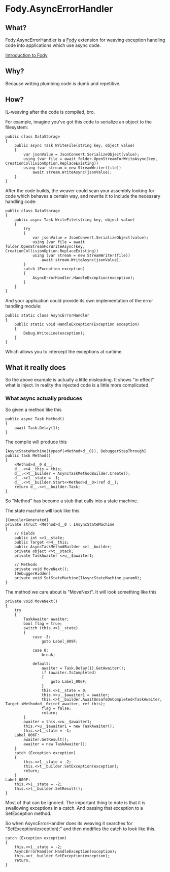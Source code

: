 Fody.AsyncErrorHandler
==================

## What?

Fody.AsyncErrorHandler is a [Fody](https://github.com/Fody/Fody) extension for weaving exception handling code into applications which use async code.

[Introduction to Fody](https://github.com/Fody/Fody/wiki/SampleUsage)

## Why?

Because writing plumbing code is dumb and repetitive.

## How?

IL-weaving after the code is compiled, bro.

For example, imagine you've got this code to serialize an object to the filesystem:

    public class DataStorage
    {
        public async Task WriteFile(string key, object value)
        {
            var jsonValue = JsonConvert.SerializeObject(value);
            using (var file = await folder.OpenStreamForWriteAsync(key, CreationCollisionOption.ReplaceExisting))
            using (var stream = new StreamWriter(file))
                await stream.WriteAsync(jsonValue);
        }
    }

After the code builds, the weaver could scan your assembly looking for code which behaves a certain way, and rewrite it to include the necessary handling code:

    public class DataStorage
    {
        public async Task WriteFile(string key, object value)
        {
            try 
            {
                var jsonValue = JsonConvert.SerializeObject(value);
                using (var file = await folder.OpenStreamForWriteAsync(key, CreationCollisionOption.ReplaceExisting))
                using (var stream = new StreamWriter(file))
                    await stream.WriteAsync(jsonValue);
            }
            catch (Exception exception)
            {
                AsyncErrorHandler.HandleException(exception);
            } 
        }
    }

And your application could provide its own implementation of the error handling module:


    public static class AsyncErrorHandler
    {
        public static void HandleException(Exception exception)
        {
            Debug.WriteLine(exception);
        }
    }

Which allows you to intercept the exceptions at runtime.

## What it really does

So the above example is actually a little misleading. It shows "in effect" what is inject. In reality the injected code is a little more complicated.

### What async actually produces

So given a method like this

    public async Task Method()
    {
        await Task.Delay(1);
    }
    
The compile will produce this 

    [AsyncStateMachine(typeof(<Method>d__0)), DebuggerStepThrough]
    public Task Method()
    {
        <Method>d__0 d__;
        d__.<>4__this = this;
        d__.<>t__builder = AsyncTaskMethodBuilder.Create();
        d__.<>1__state = -1;
        d__.<>t__builder.Start<<Method>d__0>(ref d__);
        return d__.<>t__builder.Task;
    }

So "Method" has become a stub that calls into a state machine.

The state machine will look like this

    [CompilerGenerated]
    private struct <Method>d__0 : IAsyncStateMachine
    {
        // Fields
        public int <>1__state;
        public Target <>4__this;
        public AsyncTaskMethodBuilder <>t__builder;
        private object <>t__stack;
        private TaskAwaiter <>u__$awaiter1;

        // Methods
        private void MoveNext();
        [DebuggerHidden]
        private void SetStateMachine(IAsyncStateMachine param0);
    }


The method we care about is "MoveNext". It will look something like this

	private void MoveNext()
	{
	    try
	    {
	        TaskAwaiter awaiter;
	        bool flag = true;
	        switch (this.<>1__state)
	        {
	            case -3:
	                goto Label_009F;
	
	            case 0:
	                break;
	
	            default:
	                awaiter = Task.Delay(1).GetAwaiter();
	                if (awaiter.IsCompleted)
	                {
	                    goto Label_006F;
	                }
	                this.<>1__state = 0;
	                this.<>u__$awaiter1 = awaiter;
	                this.<>t__builder.AwaitUnsafeOnCompleted<TaskAwaiter, Target.<Method>d__0>(ref awaiter, ref this);
	                flag = false;
	                return;
	        }
	        awaiter = this.<>u__$awaiter1;
	        this.<>u__$awaiter1 = new TaskAwaiter();
	        this.<>1__state = -1;
	    Label_006F:
	        awaiter.GetResult();
	        awaiter = new TaskAwaiter();
	    }
	    catch (Exception exception)
	    {
	        this.<>1__state = -2;
	        this.<>t__builder.SetException(exception);
	        return;
	    }
	Label_009F:
	    this.<>1__state = -2;
	    this.<>t__builder.SetResult();
	}


Most of that can be ignored. The important thing to note is that it is swallowing exceptions in a catch. And passing that exception to a SetException method.

So when AsyncErrorHandler does its weaving it searches for "SetException(exception);" and then modifies the catch to look like this.

    catch (Exception exception)
    {
        this.<>1__state = -2;
        AsyncErrorHandler.HandleException(exception);
        this.<>t__builder.SetException(exception);
        return;
    }
